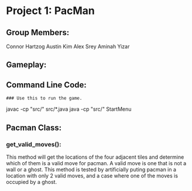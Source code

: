 # Project 1: PacMan

## Group Members:
Connor Hartzog
Austin Kim
Alex Srey
Aminah Yizar

## Gameplay:



## Command Line Code: 
	### Use this to run the game.
javac -cp "src/" src/*.java
java -cp "src/" StartMenu

## Pacman Class:

### get_valid_moves():
This method will get the locations of the four adjacent tiles and determine which of them is a valid move for pacman. A valid move is one that is not a wall or a ghost. 
This method is tested by artificially puting pacman in a location with only 2 valid moves, and a case where one of the moves is occupied by a ghost. 
